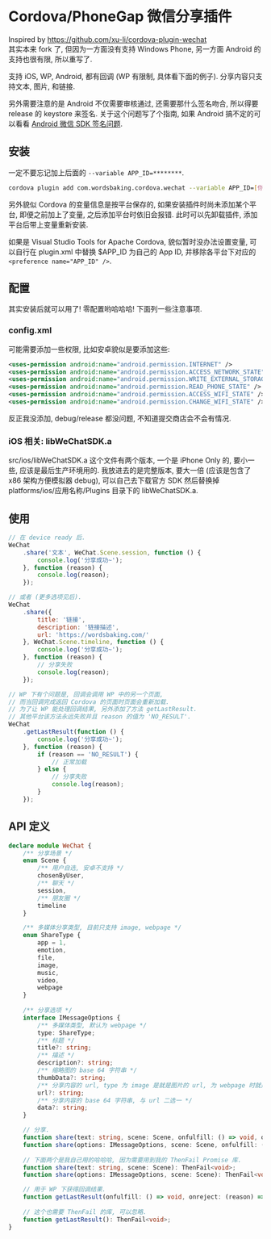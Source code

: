 # Cordova/PhoneGap 微信分享插件

Inspired by https://github.com/xu-li/cordova-plugin-wechat  
其实本来 fork 了, 但因为一方面没有支持 Windows Phone, 另一方面 Android 的支持也很有限, 所以重写了.

支持 iOS, WP, Android, 都有回调 (WP 有限制, 具体看下面的例子). 分享内容只支持文本, 图片, 和链接.

另外需要注意的是 Android 不仅需要审核通过, 还需要那什么签名吻合, 所以得要 release 的 keystore 来签名.
关于这个问题写了个指南, 如果 Android 搞不定的可以看看
[Android 微信 SDK 签名问题](https://github.com/vilic/cordova-plugin-wechat/wiki/Android-%E5%BE%AE%E4%BF%A1-SDK-%E7%AD%BE%E5%90%8D%E9%97%AE%E9%A2%98).

## 安装

一定不要忘记加上后面的 `--variable APP_ID=********`.

```sh
cordova plugin add com.wordsbaking.cordova.wechat --variable APP_ID=[你的APPID]
```

另外貌似 Cordova 的变量信息是按平台保存的, 如果安装插件时尚未添加某个平台, 即便之前加上了变量,
之后添加平台时依旧会报错. 此时可以先卸载插件, 添加平台后带上变量重新安装.

如果是 Visual Studio Tools for Apache Cordova, 貌似暂时没办法设置变量, 可以自行在 plugin.xml
中替换 $APP_ID 为自己的 App ID, 并移除各平台下对应的 `<preference name="APP_ID" />`.

## 配置

其实安装后就可以用了! 零配置哟哈哈哈! 下面列一些注意事项.

### config.xml

可能需要添加一些权限, 比如安卓貌似是要添加这些:

```xml
<uses-permission android:name="android.permission.INTERNET" />
<uses-permission android:name="android.permission.ACCESS_NETWORK_STATE" />
<uses-permission android:name="android.permission.WRITE_EXTERNAL_STORAGE" />
<uses-permission android:name="android.permission.READ_PHONE_STATE" />
<uses-permission android:name="android.permission.ACCESS_WIFI_STATE" />
<uses-permission android:name="android.permission.CHANGE_WIFI_STATE" />
```

反正我没添加, debug/release 都没问题, 不知道提交商店会不会有情况.

### iOS 相关: libWeChatSDK.a

src/ios/libWeChatSDK.a 这个文件有两个版本, 一个是 iPhone Only 的, 要小一些, 应该是最后生产环境用的.
我放进去的是完整版本, 要大一倍 (应该是包含了 x86 架构方便模拟器 debug), 可以自己去下载官方 SDK
然后替换掉 platforms/ios/应用名称/Plugins 目录下的 libWeChatSDK.a.

## 使用

```javascript
// 在 device ready 后.
WeChat
    .share('文本', WeChat.Scene.session, function () {
        console.log('分享成功~');
    }, function (reason) {
        console.log(reason);
    });

// 或者 (更多选项见后).
WeChat
    .share({
        title: '链接',
        description: '链接描述',
        url: 'https://wordsbaking.com/'
    }, WeChat.Scene.timeline, function () {
        console.log('分享成功~');
    }, function (reason) {
        // 分享失败
        console.log(reason);
    });

// WP 下有个问题是, 回调会调用 WP 中的另一个页面,
// 而当回调完成返回 Cordova 的页面时页面会重新加载.
// 为了让 WP 能处理回调结果, 另外添加了方法 getLastResult.
// 其他平台该方法永远失败并且 reason 的值为 'NO_RESULT'.
WeChat
    .getLastResult(function () {
        console.log('分享成功~');
    }, function (reason) {
        if (reason == 'NO_RESULT') {
            // 正常加载
        } else {
            // 分享失败
            console.log(reason);
        }
    });
```

## API 定义

```typescript
declare module WeChat {
    /** 分享场景 */
    enum Scene {
        /** 用户自选, 安卓不支持 */
        chosenByUser,
        /** 聊天 */
        session,
        /** 朋友圈 */
        timeline
    }

    /** 多媒体分享类型, 目前只支持 image, webpage */
    enum ShareType {
        app = 1,
        emotion,
        file,
        image,
        music,
        video,
        webpage
    }
    
    /** 分享选项 */
    interface IMessageOptions {
        /** 多媒体类型, 默认为 webpage */
        type: ShareType;
        /** 标题 */
        title?: string;
        /** 描述 */
        description?: string;
        /** 缩略图的 base 64 字符串 */
        thumbData?: string;
        /** 分享内容的 url, type 为 image 是就是图片的 url, 为 webpage 时就是链接的 url */
        url?: string;
        /** 分享内容的 base 64 字符串, 与 url 二选一 */
        data?: string;
    }

    // 分享.
    function share(text: string, scene: Scene, onfulfill: () => void, onreject: (reason) => void): void;
    function share(options: IMessageOptions, scene: Scene, onfulfill: () => void, onreject: (reason) => void): void;
    
    // 下面两个是我自己用的哈哈哈, 因为需要用到我的 ThenFail Promise 库.
    function share(text: string, scene: Scene): ThenFail<void>;
    function share(options: IMessageOptions, scene: Scene): ThenFail<void>;

    // 用于 WP 下获得回调结果.
    function getLastResult(onfulfill: () => void, onreject: (reason) => void): void;
    
    // 这个也需要 ThenFail 的库, 可以忽略.
    function getLastResult(): ThenFail<void>;
}
```